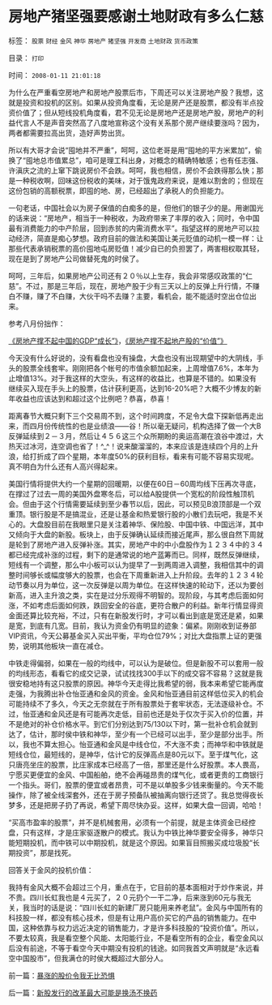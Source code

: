 # 房地产猪坚强要感谢土地财政有多么仁慈

标签： `股票` `财经` `金风` `神华` `房地产` `猪坚强` `开发商` `土地财政` `货币政策` 

目录： `打印`

时间： `2008-01-11 21:01:18`

为什么在严重看空房地产和房地产股票后市，下周还可以关注房地产股？我想，这就是投资和投机的区别。如果从投资角度看，无论是房产还是股票，都没有半点投资价值了；但从短线投机角度看，君不见无论是房地产还是房地产股，房地产的利益代言人不是声音突然高了八度地宣称这个没有关系那个房产继续要涨吗？因为，两者都需要拉高出货，造好声势出货。

所以有大哥才会说“囤地并不严重”，呵呵，这位老哥是用“囤地的平方米累加”，偷换了“囤地总市值累总”，咱可是理工科出身，对概念的精确特敏感；也有任志强、许滇庆之流的上窜下跳说房价不会跌。呵呵，我也相信，房价不会跌得那么快；那是一种税收啊，回味这份税收的美味，对于饿鬼政府来说，是难以割舍的；但现在这份包销的高额税票，即囤的地、房，已经超出了承税人的负担能力。

一句老话，中国社会以为房子保值的白痴多的是，但他们的银子少的是。用谢国光的话来说：“房地产，相当于一种税收，为政府带来了丰厚的收入；同时，令中国最有消费能力的中产阶层，回到赤贫的内需消费水平”。指望这样的房地产可以拉动经济，简直是痴心梦想。政府目前的做法和美国让美元贬值的动机一模一样：让那些代表承销税票的高价囤地屯房贬值！减少自已的负担罢了，两害相权取其轻，现在是到了房地产公司做替死鬼的时侯了。

呵呵，三年后，如果房地产公司还有２０％以上生存，我会非常感叹政策的“仁慈”。不过，那是三年后，现在，房地产股于少有三天以上的反弹上升行情，不赚白不赚，赚了不白赚，大伙干吗不去赚？主要，看机会，能不能适时空出仓位出来。

参考八月份拙作：

[《房地产撑不起中国的GDP“成长”》](../../../2007/8/29/房地产的泡沫不能承载股民对地产股的期待.md)，[《房地产撑不起地产股的“价值”》](../../../2007/8/28/房地产泡沫载不起中国经济今天对GDP的期望.md)

今天没有什么好说的，没有看盘也没有操盘，大盘也没有出现期望中的大阴线，手头的股票全线套牢。刚刚把各个帐号的市值余额加起来，上周增值7.6%，本年为止增值13%。对于我这样的大空头，有这样的收益比，也算是不错的。如果没有继续买入现在手头上的股票，估计获利更高，达到16-20%吧？大概不少博友的新年收益也应该达到和超过这个比例吧？恭喜，恭喜！

距离春节大概只剩下三个交易周不到，这个时间跨度，不足令大盘下探新低再走出来，而四月份传统性的也是业绩浪——谷！所以毫无疑问，机构选择了做一个大B反弹延续到２－３月，然后让４５６这三个众所期盼的奥运高潮在浪谷中渡过，大热天过冰河，连空调也省了！^_^！说来酸溜溜的，本来应该是连续四个月的上升浪，给打折成了四个星期，本年度50%的获利目标，看来有可能不容易实现呢。真不明白为什么还有人高兴得起来。

美国行情将提供大约一个星期的回暖期，以便在60日－60周均线下压再次寻底，在撑过了过去一周的美国外盘寒冬后，可以给A股提供一个宽松的阶段性触顶机会。但由于这个行情需要延续到至少春节以后，因此，可以预见B浪顶部是一个双重顶。银行股是不是搞混业，还是让基金和热爱银行股的小散们去玩吧，我是不关心的。大盘股目前在我眼里只是关注着神华、保险股、中国中铁、中国远洋，其中又倾向于大盘的新股。板块上，由于反弹确认延续而接近尾声，那么很自然下周就是轮到了房地产进入反弹补涨。其实，房地产中的中小盘股作为１２３４中的３４都已经完成补涨的过程，剩下的是通常说的地产蓝筹而已。同样，既然反弹继续，短线有一个调整，那么中小板可以认为提早了一到两周进入调整，我相信其中的调整时间够长或幅度够大的股票，也会在下周重新进入上升阶段。去年的１２３４轮动节奏以月为单位，这一次反弹是以周为单位。在这样快速的轮动下，还以为要创新高，进入主升浪之类，实在是过分乐观得不明智的。现阶段，与其考虑后面如何涨，不如考虑后面如何跌，跌回安全的谷底，更符合散户的利益。新年行情显得资金面还算比较充裕，不过，只有在新股发行时，才可以看出到底是宽还是紧，如果是宽，到底有几宽。目前，我认为资金仍有明显的迹象：偏紧。刚刚收到证券部VIP资讯，今天公募基金买入买出平衡，平均仓位79%；对比大盘指票上证的更强势，说明其他板块一直在减仓。

中铁走得偏弱，如果在一般的均线中，可以认为是破位。但是新股不可以套用一般的均线形态，看看它的成交记录，试试找找300手以下的成交容不容易？这就是我很安稳地持有这只股票的原因。神华今天走得比我希望的弱，我本来希望它能再度走强，为我腾出补仓怡亚通和金风的资金。金风和怡亚通目前这样低位买入的机会可能持续不了多久，今天之无奈就在于所有股票处于套牢状态，无法逐级补仓。不过，怡亚通和金风还是有可能再次走低，目前也还是处于仅次于买入价的位置，并不是绝对的补仓价格水平。到它们分别达到75/130以下时，第一批补仓机会就到达了，估计，那时侯中铁和神华，至少有一个已经可以出手，至少是部分出手。所以，我也不算太担心。怡亚通和金风是中线仓位，不大涨不卖；而神华和中铁就是短线仓位，最短线的，是神华，估计它的反弹高点是80元以下。至于煤气化，这只唐亮坐庄的股票，比庄家成本已经高了一倍，那里还是什么好股票。本人畏高，宁愿买更便宜的金风、中国船舶，绝不会再碰昂贵的煤气化，或者更贵的工商银行一个指头。哥们，股票的便宜或者昂贵，可不是以单股多少钱来衡量的。今天不能操作，除了被全线深套外，还在于房子预备队被抽离向银行还贷了。我总觉得夜长梦多，还是把房子扔了再说，希望下周尽快办妥。这样，如果大盘一回调，哈哈！

“买高市盈率的股票”，并不是机械套用，必须有一个前提，就是主体资金已经控盘，只有这样，才是庄家驱逐散户的模式。我认为中铁比神华要安全得多，神华只能短期投机，而中铁可以中期投机，就是这个原因。如果盲目照搬买成垃圾股“长期投资”，那是找死。[](../../../2007/8/28/房地产泡沫载不起中国经济今天对GDP的期望.md)

回答关于金风的投机价值：

我持有金风大概不会超过三个月，重点在于，它目前的基本面相对于炒作来说，并不贵。四川长虹我也是４元买了，２０元扔个一干二净，后来涨到60元与我无关，我当时的话是说：“四川长虹的新建厂房只能用来养老鼠”。金风与中国所有的科技股一样，都没有核心技术，但是有让用户高价买它的产品的销售能力。在中国，这种依靠与权力远近决定的销售能力，才是许多科技股的“投资价值”。所以，不要太较真，我是看空整个风能、太阳能行业，不是看空所有的企业，看空金风以后没有前途，不等于看空今天中期没有投机的钱途。如同我首文声明就是“永远看空中国股市”，但我满仓的时侯大概超过大部分人。



前一篇：[暴涨的股价令我无比恐惧](../../../2008/1/10/暴涨的股价令我无比恐惧.md)

后一篇：[新股发行的改革最大可能是换汤不换药](../../../2008/1/11/新股发行的改革最大可能是换汤不换药.md)